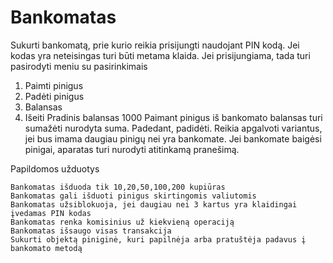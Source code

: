 # Bankomatas

Sukurti bankomatą, prie kurio reikia prisijungti naudojant PIN kodą. Jei kodas yra neteisingas
turi būti metama klaida. Jei prisijungiama, tada turi pasirodyti meniu su pasirinkimais
  1. Paimti pinigus
  2. Padėti pinigus
  3. Balansas
  4. Išeiti
Pradinis balansas 1000 Paimant pinigus iš bankomato balansas turi sumažėti nurodyta suma.
Padedant, padidėti. Reikia apgalvoti variantus, jei bus imama daugiau pinigų nei yra
bankomate. Jei bankomate baigėsi pinigai, aparatas turi nurodyti atitinkamą pranešimą.

Papildomos užduotys

	Bankomatas išduoda tik 10,20,50,100,200 kupiūras
	Bankomatas gali išduoti pinigus skirtingomis valiutomis
	Bankomatas užsiblokuoja, jei daugiau nei 3 kartus yra klaidingai įvedamas PIN kodas
	Bankomatas renka komisinius už kiekvieną operaciją
	Bankomatas išsaugo visas transakcija
	Sukurti objektą piniginė, kuri papilnėja arba pratuštėja padavus į bankomato metodą
